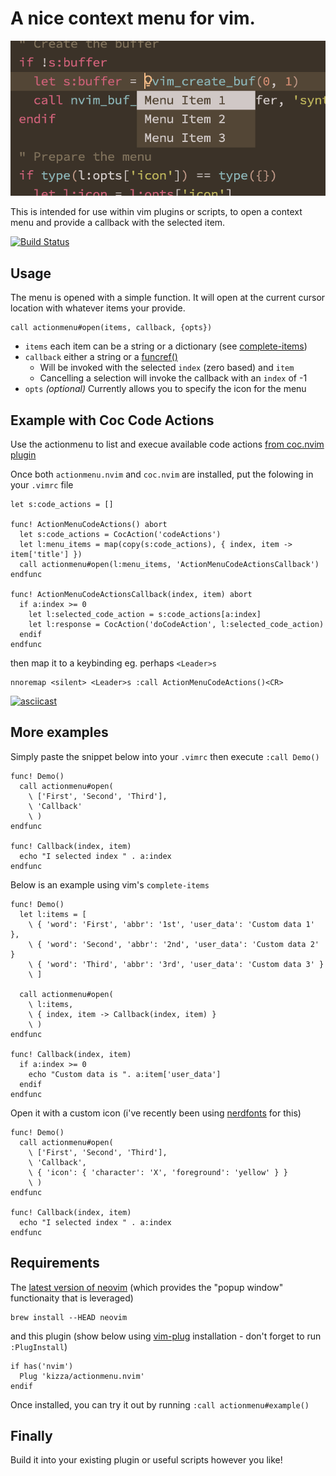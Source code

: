 # A nice context menu for vim.

![Example](https://raw.githubusercontent.com/kizza/actionmenu.nvim/master/images/example.png)

This is intended for use within vim plugins or scripts, to open a context menu and provide a callback with the selected item.

[![Build Status](https://travis-ci.org/kizza/actionmenu.nvim.svg?branch=master)](https://travis-ci.org/kizza/actionmenu.nvim)


## Usage

The menu is opened with a simple function.  It will open at the current cursor location with whatever items your provide.

```vim
call actionmenu#open(items, callback, {opts})
```

- `items` each item can be a string or a dictionary (see [complete-items](http://vimdoc.sourceforge.net/htmldoc/insert.html#complete-items))
- `callback` either a string or a [funcref()](http://vimdoc.sourceforge.net/htmldoc/eval.html#Funcref)
  - Will be invoked with the selected `index` (zero based) and `item`
  - Cancelling a selection will invoke the callback with an `index` of -1
- `opts` _(optional)_ Currently allows you to specify the icon for the menu



## Example with Coc Code Actions

Use the actionmenu to list and execue available code actions [from coc.nvim plugin](https://github.com/neoclide/coc.nvim)

Once both `actionmenu.nvim` and `coc.nvim` are installed, put the folowing in your `.vimrc` file

```vim
let s:code_actions = []

func! ActionMenuCodeActions() abort
  let s:code_actions = CocAction('codeActions')
  let l:menu_items = map(copy(s:code_actions), { index, item -> item['title'] })
  call actionmenu#open(l:menu_items, 'ActionMenuCodeActionsCallback')
endfunc

func! ActionMenuCodeActionsCallback(index, item) abort
  if a:index >= 0
    let l:selected_code_action = s:code_actions[a:index]
    let l:response = CocAction('doCodeAction', l:selected_code_action)
  endif
endfunc
```

then map it to a keybinding eg. perhaps `<Leader>s`

```vim
nnoremap <silent> <Leader>s :call ActionMenuCodeActions()<CR>
```

[![asciicast](https://asciinema.org/a/LjjAko5LGx2xUZtom0BVxih3c.svg)](https://asciinema.org/a/LjjAko5LGx2xUZtom0BVxih3c)



## More examples

Simply paste the snippet below into your `.vimrc` then execute `:call Demo()`

```vim
func! Demo()
  call actionmenu#open(
    \ ['First', 'Second', 'Third'],
    \ 'Callback'
    \ )
endfunc

func! Callback(index, item)
  echo "I selected index " . a:index
endfunc
```

Below is an example using vim's `complete-items`

```vim
func! Demo()
  let l:items = [
    \ { 'word': 'First', 'abbr': '1st', 'user_data': 'Custom data 1' },
    \ { 'word': 'Second', 'abbr': '2nd', 'user_data': 'Custom data 2' }
    \ { 'word': 'Third', 'abbr': '3rd', 'user_data': 'Custom data 3' }
    \ ]

  call actionmenu#open(
    \ l:items,
    \ { index, item -> Callback(index, item) }
    \ )
endfunc

func! Callback(index, item)
  if a:index >= 0
    echo "Custom data is ". a:item['user_data']
  endif
endfunc
```

Open it with a custom icon (i've recently been using [nerdfonts](http://nerdfonts.com/) for this)
```vim
func! Demo()
  call actionmenu#open(
    \ ['First', 'Second', 'Third'],
    \ 'Callback',
    \ { 'icon': { 'character': 'X', 'foreground': 'yellow' } }
    \ )
endfunc

func! Callback(index, item)
  echo "I selected index " . a:index
endfunc
```



## Requirements

The [latest version of neovim](https://github.com/neovim/neovim/wiki/Installing-Neovim) (which provides the "popup window" functionaity that is leveraged)

```
brew install --HEAD neovim
```

and this plugin (show below using [vim-plug](https://github.com/junegunn/vim-plug) installation - don't forget to run `:PlugInstall`)

```vim
if has('nvim')
  Plug 'kizza/actionmenu.nvim'
endif
```

Once installed, you can try it out by running `:call actionmenu#example()`



## Finally

Build it into your existing plugin or useful scripts however you like!


